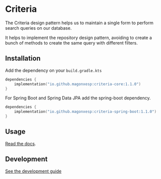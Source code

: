 # Criteria

The Criteria design pattern helps us to maintain a single form to perform search queries on our database.

It helps to implement the repository design pattern, avoiding to create a bunch of methods to create the same query with different filters.

## Installation

Add the dependency on your `build.gradle.kts`

```kotlin
dependencies {
    implementation("io.github.magonxesp:criteria-core:1.1.0")
}
```

For Spring Boot and Spring Data JPA add the spring-boot dependency.

```kotlin
dependencies {
    implementation("io.github.magonxesp:criteria-spring-boot:1.1.0")
}
```

## Usage

[Read the docs](https://magonxesp.gitbook.io/criteria/).

## Development

[See the development guide](./docs/development.md)
